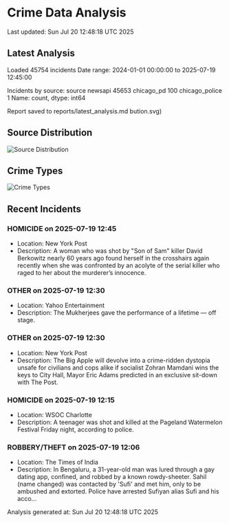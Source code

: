 # Crime Data Analysis
Last updated: Sun Jul 20 12:48:18 UTC 2025

## Latest Analysis

Loaded 45754 incidents
Date range: 2024-01-01 00:00:00 to 2025-07-19 12:45:00

Incidents by source:
source
newsapi           45653
chicago_pd          100
chicago_police        1
Name: count, dtype: int64

Report saved to reports/latest_analysis.md
bution.svg)

## Source Distribution
![Source Distribution](images/source_distribution.svg)

## Crime Types
![Crime Types](images/crime_types.svg)

## Recent Incidents

### HOMICIDE on 2025-07-19 12:45
- Location: New York Post
- Description: A woman who was shot by "Son of Sam" killer David Berkowitz nearly 60 years ago found herself in the crosshairs again recently when she was confronted by an acolyte of the serial killer who raged to her about the murderer’s innocence.


### OTHER on 2025-07-19 12:30
- Location: Yahoo Entertainment
- Description: The Mukherjees gave the performance of a lifetime — off stage.


### OTHER on 2025-07-19 12:30
- Location: New York Post
- Description: The Big Apple will devolve into a crime-ridden dystopia unsafe for civilians and cops alike if socialist Zohran Mamdani wins the keys to City Hall, Mayor Eric Adams predicted in an exclusive sit-down with The Post.


### HOMICIDE on 2025-07-19 12:15
- Location: WSOC Charlotte
- Description: A teenager was shot and killed at the Pageland Watermelon Festival Friday night, according to police.


### ROBBERY/THEFT on 2025-07-19 12:06
- Location: The Times of India
- Description: In Bengaluru, a 31-year-old man was lured through a gay dating app, confined, and robbed by a known rowdy-sheeter. Sahil (name changed) was contacted by 'Sufi' and met him, only to be ambushed and extorted. Police have arrested Sufiyan alias Sufi and his acco…

Analysis generated at: Sun Jul 20 12:48:18 UTC 2025
